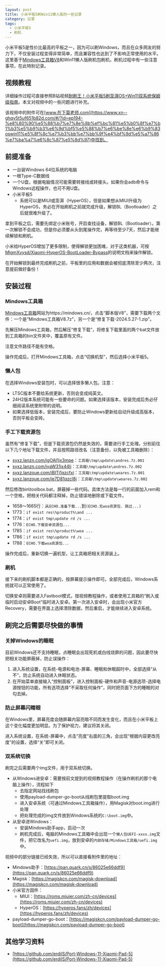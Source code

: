 ```yaml
---
layout: post
title: 小米平板5刷Win11懒人版的一些记录
category: 记录
tags:
  - 小米平板5
  - 刷机
---
```


小米平板5是性价比最高的平板之一，因为可以刷Windows，而且在众多网友的努力下，不仅安装过程变得非常简单，而且兼容性也达到了不影响正常使用的水平。这里基于[Mindows工具箱V8](https://mindows.cn/)和Win11懒人版刷机包刷机，刷机过程中有一些注意事项，在此特别记录。

<!-- more -->

## 视频教程

详细操作过程可直接参照B站视频[耐刷王！小米平板5刷澎湃OS+Win11双系统保姆级指南](https://www.bilibili.com/video/BV1WqshejENP/)。本文对视频中的一些问题进行补充。

该视频中的附件可在[www.在下莫老师.com](https://www.xn--ghqy5t5uf651b82d.com/#/?id=ep194-%e8%80%90%e5%88%b7%e7%8e%8b%ef%bc%81%e5%b0%8f%e7%b1%b3%e5%b9%b3%e6%9d%bf5%e5%88%b7%e6%be%8e%e6%b9%83oswin11%e5%8f%8c%e7%b3%bb%e7%bb%9f%e4%bf%9d%e5%a7%86%e7%ba%a7%e6%8c%87%e5%8d%97)中找到。

## 前提准备

* 一台装Windows 64位系统的电脑
* 一根Type-C数据线
* 一个U盘，根据电脑情况可能需要转接线或转接头。如果你会adb命令与Windows远程操作，也可不用U盘。
* 小米平板5
    * 系统可以是MIUI或澎湃（HyperOS），但是如果想从MIUI升级为HyperOS，务必在开始刷机之前就完成升级，解锁BL（Bootloader）之后就很难升级了。

拿到平板之后，需要先绑定小米账号，开启查找设备，解锁BL（Bootloader）。第一次解锁不会成功，但是你必须要从头到尾操作完，再等待至少7天，然后才能继续解锁和刷机。

小米给HyperOS增加了更多限制，使得解锁更加困难，对于这类机器，可按[MlgmXyysd/Xiaomi-HyperOS-BootLoader-Bypass](https://github.com/MlgmXyysd/Xiaomi-HyperOS-BootLoader-Bypass/blob/master/docs/README-zh.md)的说明文档来操作解锁。

在开始解锁到最终完成刷机之前，平板里的应用和数据会被彻底清除至少两次，注意提前做好备份！

## 安装过程

### Mindows工具箱

[Mindows工具箱](https://mindows.cn/)网站为https://mindows.cn/，点击“脚本版V8”，需要下载两个文件：一个是“Mindows工具箱V8.7z”，另一个是“修复下载-2024.5.27-1.zip”。

先解压Mindows工具箱，然后解压“修复下载”，将修复下载里面的两个bat文件放到工具箱的bin文件夹中，覆盖原有文件。

注意文件路径不能有空格。

操作完成后，打开Mindows工具箱，点击“切换机型”，然后选择小米平板5。

### 懒人包

在选择Windows安装包时，可以选择很多懒人包。注意：

* LTSC版本不要给系统更新，否则会变成纯英文。
* 24H2版本系统可能有一些要命的问题。如果选择该版本，安装完成后务必仔细阅读系统里附带的说明。
* 如果选择低版本，安装完成后，要防止Windows更新给自动升级成高版本，否则平板会变砖。

### 手工下载资源包

虽然有“修复下载”，但是下载资源包仍然是失效的，需要进行手工处理。分别前往以下几个地址下载文件，并且按照路径改名（注意备份，以免被工具箱删除）：

* [syxz.lanzn.com/igOAI1jx3mpe](https://syxz.lanzn.com/igOAI1jx3mpe)：`工具箱\tmp\update\andres.7z.001`
* [syxz.lanzn.com/iyaW31jx44li](https://syxz.lanzn.com/iyaW31jx44li)：`工具箱\tmp\update\andres.7z.002`
* [syxz.lanzoue.com/iBITj1qzcfxi](https://syxz.lanzoue.com/iBITj1qzcfxi)：`工具箱\tmp\update\woares.7z.001`
* [syxz.lanzoue.com/ie7D81qzcl8j](https://syxz.lanzoue.com/ie7D81qzcl8j)：`工具箱\tmp\update\woares.7z.002`

然后修改bin\\toolbox.bat，屏蔽掉一些代码。具体方法是每一行的前面加入rem和一个空格，把相关代码都注释掉，防止错误地删除或下载文件。

* 1658～1665行：从`ECHO.准备下载...`到`(ECHO.无woa资源包. 跳过...)`
* 1773：`if exist res\%product%\and ...`
* 1774：`if exist tmp\update rd /s ...`
* 1776：`ECHO.下载安卓资源包... `
* 1785：`if exist res\%product%\woa ...`
* 1786：`if exist tmp\update rd /s ...`
* 1788：`ECHO.下载woa资源包...`

操作完成后，重新切换一遍机型，让工具箱把相关资源装上。

### 刷机

接下来的刷机脚本都是正确的，按屏幕提示操作即可。全部完成后，Windows系统就可以正常使用了。

切换安卓则需要进入Fastboot模式，按视频教程操作，或者使用工具箱的“刷入或临时启动安卓Boot”临时进入安卓。第一次进入安卓时，会出现小米官方Recovery，需要在界面上选择清除数据，然后重启，才能继续进入安卓系统。

## 刷完之后需要尽快做的事情

### 关掉Windows的睡眠

目前Windows还不支持睡眠，点睡眠会出现死机或白线烧屏的问题，因此要尽快把相关功能屏蔽掉，防止误操作：

1. 进入系统设置，在系统-电源和电池-屏幕、睡眠和休眠超时中，全部选择“从不”，防止系统自动进入休眠状态。
2. 在开始菜单直接输入“控制面板”，进入控制面板-硬件和声音-电源选项-选择电源按钮的功能，所有选项选择“不采取任何操作”，同时把页面下方的睡眠的对勾去掉。

### 防止屏幕闪瞎眼

在Windows里，屏幕亮度会随屏幕内容亮暗不同而发生变化，而且在小米平板上这个变化幅度更加明显。为了保护视力，建议将其关闭。

进入系统设置，在系统-屏幕中，点击“亮度”右面的三角，会出现“根据内容更改亮度”的设置，选择“关”即可关闭。

### 双系统切换

刷完之后需要两个img文件，用于双系统切换。

* 从Windows进安卓：需要按前文提到的视频教程操作（在操作刷机的那个电脑上操作），流程如下
    * 去指定网站找线刷包
    * 使用payload-dumper-go-boot从线刷包里提取boot.img
    * 进入安卓系统（可通过Mindows工具箱操作），用Magisk对boot.img进行处理
    * 把处理完成的img文件放到Windows系统的`C:\boot.img`中。
* 从安卓进Windows：
    * 安装Mindows助手app，启动一次
    * 刷机完成后，电脑的Mindows工具箱中会出现一个`懒人包UEFI-xxxx.img`文件，把它改名为`uefi.img`，放到安卓的`内部存储/Mindows工具箱/uefi.img`中。

视频中的部分链接已经失效，所以可以直接看附件里的地址：

* Mindows助手：[https://pan.quark.cn/s/86025e66ddf9](https://pan.quark.cn/s/86025e66ddf9)
* Magisk：[https://magiskcn.com/magisk-download](https://magiskcn.com/magisk-download)
* 小米官方固件：
    * MIUI：[https://roms.miuier.com/zh-cn/devices](https://roms.miuier.com/zh-cn/devices)
    * HyperOS：[https://hyperos.fans/zh/devices](https://hyperos.fans/zh/devices)
* payload-dumper-go-boot：[https://magiskcn.com/payload-dumper-go-boot](https://magiskcn.com/payload-dumper-go-boot)

## 其他学习资料

* [https://github.com/erdilS/Port-Windows-11-Xiaomi-Pad-5](https://github.com/erdilS/Port-Windows-11-Xiaomi-Pad-5)
